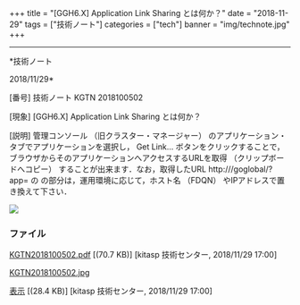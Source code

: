 ﻿+++
title = "[GGH6.X] Application Link Sharing とは何か？"
date = "2018-11-29"
tags = ["技術ノート"]
categories = ["tech"]
banner = "img/technote.jpg"
+++

-----------------------------------------------------------------------------------------------------------------------------

*技術ノート

2018/11/29*


[番号]
技術ノート KGTN 2018100502

[現象]
[GGH6.X] Application Link Sharing とは何か？

[説明]
管理コンソール （旧クラスター・マネージャー）
のアプリケーション・タブでアプリケーションを選択し， Get Link...
ボタンをクリックすることで，ブラウザからそのアプリケーションへアクセスするURLを取得
（クリップボードへコピー） することが出来ます．なお，取得したURL
http:///goglobal/?app= の の部分は，運用環境に応じて，ホスト名 （FDQN）
やIPアドレスで置き換えて下さい．

![](http://techreport.kitasp.net/attachments/download/4191/KGTN2018100502.jpg)


### ファイル

 
 


[KGTN2018100502.pdf](http://techreport.kitasp.net/attachments/download/4190/KGTN2018100502.pdf)
 [(70.7 KB)] [kitasp 技術センター, 2018/11/29
17:00]

[KGTN2018100502.jpg](http://techreport.kitasp.net/attachments/download/4191/KGTN2018100502.jpg)

[表示](http://techreport.kitasp.net/attachments/4191/KGTN2018100502.jpg "表示")
 [(28.4 KB)] [kitasp 技術センター, 2018/11/29
17:00]


 


 

